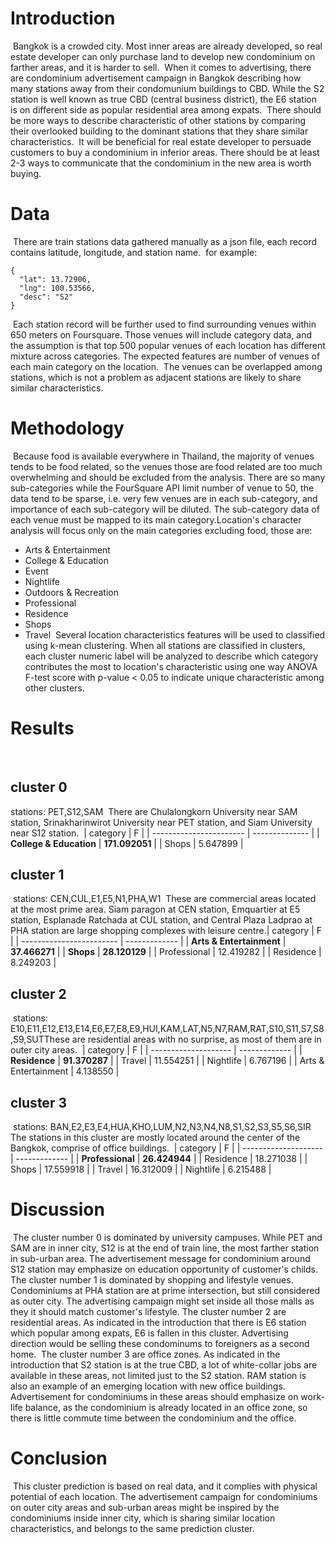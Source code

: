 # Introduction
​
Bangkok is a crowded city. Most inner areas are already developed, so real estate developer can only purchase land to develop new condominium on farther areas, and it is harder to sell.
​
When it comes to advertising, there are condominium advertisement campaign in Bangkok describing how many stations away from their condomunium buildings to CBD. While the S2 station is well known as true CBD (central business district), the E6 station is on different side as popular residential area among expats.
​
There should be more ways to describe characteristic of other stations by comparing their overlooked building to the dominant stations that they share similar characteristics.
​
It will be beneficial for real estate developer to persuade customers to buy a condominium in inferior areas. There should be at least 2-3 ways to communicate that the condominium in the new area is worth buying.
​
# Data
​
There are train stations data gathered manually as a json file, each record contains latitude, longitude, and station name.
​
for example:
```
{
  "lat": 13.72906,
  "lng": 100.53566,
  "desc": "S2"
}
```
​
Each station record will be further used to find surrounding venues within 650 meters on Foursquare. Those venues will include category data, and the assumption is that top 500 popular venues of each location has different mixture across categories. The expected features are number of venues of each main category on the location.
​
The venues can be overlapped among stations, which is not a problem as adjacent stations are likely to share similar characteristics.
​
# Methodology
​
Because food is available everywhere in Thailand, the majority of venues tends to be food related, so the venues those are food related are too much overwhelming and should be excluded from the analysis.
​
There are so many sub-categories while the FourSquare API limit number of venue to 50, the data tend to be sparse, i.e. very few venues are in each sub-category, and importance of each sub-category will be diluted. The sub-category data of each venue must be mapped to its main category.
​
Location's character analysis will focus only on the main categories excluding food, those are:
- Arts & Entertainment
- College & Education
- Event
- Nightlife
- Outdoors & Recreation
- Professional
- Residence
- Shops
- Travel
​
Several location characteristics features will be used to classified using k-mean clustering. When all stations are classified in clusters, each cluster numeric label will be analyzed to describe which category contributes the most to location's characteristic using one way ANOVA F-test score with p-value < 0.05 to indicate unique characteristic among other clusters.
​
# Results
​
## cluster 0
stations: PET,S12,SAM
​
There are Chulalongkorn University near SAM station, Srinakharinwirot University near PET station, and Siam University near S12 station.
​
| category                | F              |
| ----------------------- | -------------- |
| **College & Education** | **171.092051** |
| Shops                   | 5.647899       |
​
## cluster 1
​
stations: CEN,CUL,E1,E5,N1,PHA,W1
​
These are commercial areas located at the most prime area. Siam paragon at CEN station, Emquartier at E5 station, Esplanade Ratchada at CUL station, and Central Plaza Ladprao at PHA station are large shopping complexes with leisure centre.
​
| category                 | F             |
| ------------------------ | ------------- |
| **Arts & Entertainment** | **37.466271** |
| **Shops**                | **28.120129** |
| Professional             | 12.419282     |
| Residence                | 8.249203      |
​
## cluster 2
​
stations: E10,E11,E12,E13,E14,E6,E7,E8,E9,HUI,KAM,LAT,N5,N7,RAM,RAT,S10,S11,S7,S8,S9,SUT
​
These are residential areas with no surprise, as most of them are in outer city areas.
​
| category             | F             |
| -------------------- | ------------- |
| **Residence**        | **91.370287** |
| Travel               | 11.554251     |
| Nightlife            | 6.767196      |
| Arts & Entertainment | 4.138550      |
​
## cluster 3
​
stations: BAN,E2,E3,E4,HUA,KHO,LUM,N2,N3,N4,N8,S1,S2,S3,S5,S6,SIR
​
The stations in this cluster are mostly located around the center of the Bangkok, comprise of office buildings.
​
| category             |  F            |
| -------------------- | ------------- |
| **Professional**     | **26.424944** |
| Residence            | 18.271038     |
| Shops                | 17.559918     |
| Travel               | 16.312009     |
| Nightlife            | 6.215488      |
​
# Discussion
​
The cluster number 0 is dominated by university campuses. While PET and SAM are in inner city, S12 is at the end of train line, the most farther station in sub-urban area. The advertisement message for condominium around S12 station may emphasize on education opportunity of customer's childs.
​
The cluster number 1 is dominated by shopping and lifestyle venues. Condominiums at PHA station are at prime intersection, but still considered as outer city. The advertising campaign might set inside all those malls as they it should match customer's lifestyle.
​
The cluster number 2 are residential areas. As indicated in the introduction that there is E6 station which popular among expats, E6 is fallen in this cluster. Advertising direction would be selling these condominums to foreigners as a second home.
​
The cluster number 3 are office zones. As indicated in the introduction that S2 station is at the true CBD, a lot of white-collar jobs are available in these areas, not limited just to the S2 station. RAM station is also an example of an emerging location with new office buildings. Advertisement for condominiums in these areas should emphasize on work-life balance, as the condominium is already located in an office zone, so there is little commute time between the condominium and the office.
​
​
# Conclusion
​
This cluster prediction is based on real data, and it complies with physical potential of each location. The advertisement campaign for condominiums on outer city areas and sub-urban areas might be inspired by the condominiums inside inner city, which is sharing similar location characteristics, and belongs to the same prediction cluster.
